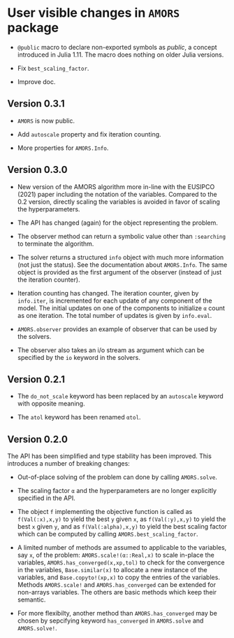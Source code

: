 # User visible changes in `AMORS` package

- `@public` macro to declare non-exported symbols as *public*, a concept introduced in
  Julia 1.11. The macro does nothing on older Julia versions.

- Fix `best_scaling_factor`.

- Improve doc.


## Version 0.3.1

- `AMORS` is now public.

- Add `autoscale` property and fix iteration counting.

- More properties for `AMORS.Info`.


## Version 0.3.0

- New version of the AMORS algorithm more in-line with the EUSIPCO (2021) paper including
  the notation of the variables. Compared to the 0.2 version, directly scaling the
  variables is avoided in favor of scaling the hyperparameters.

- The API has changed (again) for the object representing the problem.

- The observer method can return a symbolic value other than `:searching` to terminate the
  algorithm.

- The solver returns a structured `info` object with much more information (not just the
  status). See the documentation about `AMORS.Info`. The same object is provided as the
  first argument of the observer (instead of just the iteration counter).

- Iteration counting has changed. The iteration counter, given by `info.iter`, is
  incremented for each update of any component of the model. The initial updates on one of
  the components to initialize `α` count as one iteration. The total number of updates is
  given by `info.eval`.

- `AMORS.observer` provides an example of observer that can be used by the solvers.

- The observer also takes an i/o stream as argument which can be specified by the `io`
  keyword in the solvers.


## Version 0.2.1

- The `do_not_scale` keyword has been replaced by an `autoscale` keyword with opposite
  meaning.

- The `atol` keyword has been renamed `αtol`.


## Version 0.2.0

The API has been simplified and type stability has been improved. This introduces a number
of breaking changes:

- Out-of-place solving of the problem can done by calling `AMORS.solve`.

- The scaling factor `α` and the hyperparameters are no longer explicitly specified in the
  API.

- The object `f` implementing the objective function is called as `f(Val(:x),x,y)` to
  yield the best `y` given `x`, as `f(Val(:y),x,y)` to yield the best `x` given `y`,
  and as `f(Val(:alpha),x,y)` to yield the best scaling factor which can be computed by
  calling `AMORS.best_scaling_factor`.

- A limited number of methods are assumed to applicable to the variables, say `x`, of the
  problem: `AMORS.scale!(α::Real,x)` to scale in-place the variables,
  `AMORS.has_converged(x,xp,tol)` to check for the convergence in the variables,
  `Base.similar(x)` to allocate a new instance of the variables, and `Base.copyto!(xp,x)`
  to copy the entries of the variables. Methods `AMORS.scale!` and `AMORS.has_converged`
  can be extended for non-arrays variables. The others are basic methods which keep their
  semantic.

- For more flexibilty, another method than `AMORS.has_converged` may be chosen by
  sepcifying keyword `has_converged` in `AMORS.solve` and `AMORS.solve!`.
